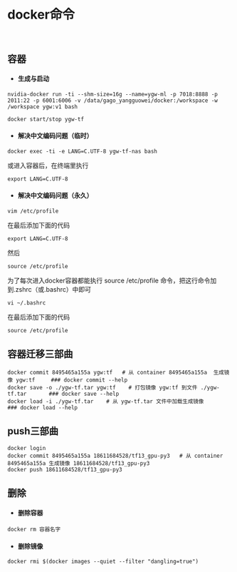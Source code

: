 # docker命令
<br>

## 容器
+ #### 生成与启动
```
nvidia-docker run -ti --shm-size=16g --name=ygw-ml -p 7018:8888 -p 2011:22 -p 6001:6006 -v /data/gago_yangguowei/docker:/workspace -w /workspace ygw:v1 bash

docker start/stop ygw-tf
```
+ #### 解决中文编码问题（临时）
```
docker exec -ti -e LANG=C.UTF-8 ygw-tf-nas bash
```
或进入容器后，在终端里执行
```
export LANG=C.UTF-8
```
+ #### 解决中文编码问题（永久）
```
vim /etc/profile
```
在最后添加下面的代码
```
export LANG=C.UTF-8
```
然后
```
source /etc/profile
```
为了每次进入docker容器都能执行 source /etc/profile 命令，把这行命令加到.zshrc（或.bashrc）中即可
```
vi ~/.bashrc
```
在最后添加下面的代码
```
source /etc/profile
```



## 容器迁移三部曲
```
docker commit 8495465a155a ygw:tf   # 从 container 8495465a155a  生成镜像 ygw:tf     ### docker commit --help
docker save -o ./ygw-tf.tar ygw:tf    # 打包镜像 ygw:tf 到文件 ./ygw-tf.tar       ### docker save --help
docker load -i ./ygw-tf.tar    # 从 ygw-tf.tar 文件中加载生成镜像        ### docker load --help
```

## push三部曲
```
docker login
docker commit 8495465a155a 18611684528/tf13_gpu-py3   # 从 container 8495465a155a 生成镜像 18611684528/tf13_gpu-py3
docker push 18611684528/tf13_gpu-py3
```

## 删除
+ #### 删除容器
```
docker rm 容器名字
```
+ #### 删除镜像
```
docker rmi $(docker images --quiet --filter "dangling=true")
```





